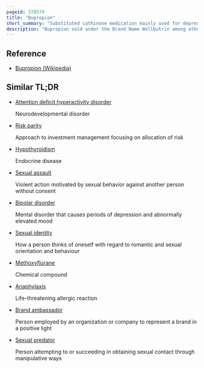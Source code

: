 ```yaml
---
pageid: 378579
title: "Bupropion"
short_summary: "Substituted cathinone medication mainly used for depression and smoking cessation"
description: "Bupropion sold under the Brand Name Wellbutrin among other Names is an atypical Antidepressant primarily used to treat major depressive Disorder and to support smoking Cessation. It is also popular as an add-on Medicine in the Cases of incomplete Response to the first-line selective Serotonin Reuptake Inhibitor Antidepressant. Bupropion has several Features that distinguish it from other Antidepressants it does not usually cause sexual Dysfunction is not associated with weight Gain and Sleepiness and is more effective than Ssris in improving Symptoms of Hypersomnia and. Bupropion particularly its immediate Release Formulation carries a higher Risk of Seizure than many other Antidepressants therefore Caution is recommended in Patients with a History of Seizure."
---
```


## Reference

- [Bupropion (Wikipedia)](https://en.wikipedia.org/?curid=378579)

## Similar TL;DR

- [Attention deficit hyperactivity disorder](/tldr/en/attention-deficit-hyperactivity-disorder)

  Neurodevelopmental disorder

- [Risk parity](/tldr/en/risk-parity)

  Approach to investment management focusing on allocation of risk

- [Hypothyroidism](/tldr/en/hypothyroidism)

  Endocrine disease

- [Sexual assault](/tldr/en/sexual-assault)

  Violent action motivated by sexual behavior against another person without consent

- [Bipolar disorder](/tldr/en/bipolar-disorder)

  Mental disorder that causes periods of depression and abnormally elevated mood

- [Sexual identity](/tldr/en/sexual-identity)

  How a person thinks of oneself with regard to romantic and sexual orientation and behaviour

- [Methoxyflurane](/tldr/en/methoxyflurane)

  Chemical compound

- [Anaphylaxis](/tldr/en/anaphylaxis)

  Life-threatening allergic reaction

- [Brand ambassador](/tldr/en/brand-ambassador)

  Person employed by an organization or company to represent a brand in a positive light

- [Sexual predator](/tldr/en/sexual-predator)

  Person attempting to or succeeding in obtaining sexual contact through manipulative ways
